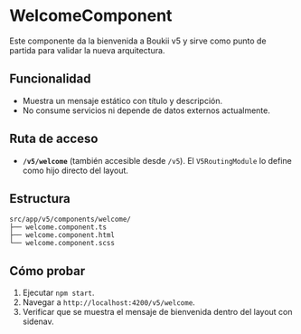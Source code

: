 # WelcomeComponent

Este componente da la bienvenida a Boukii v5 y sirve como punto de partida para validar la nueva arquitectura.

## Funcionalidad

- Muestra un mensaje estático con título y descripción.
- No consume servicios ni depende de datos externos actualmente.

## Ruta de acceso

- **`/v5/welcome`** (también accesible desde `/v5`). El `V5RoutingModule` lo define como hijo directo del layout.

## Estructura

```
src/app/v5/components/welcome/
├── welcome.component.ts
├── welcome.component.html
└── welcome.component.scss
```

## Cómo probar

1. Ejecutar `npm start`.
2. Navegar a `http://localhost:4200/v5/welcome`.
3. Verificar que se muestra el mensaje de bienvenida dentro del layout con sidenav.
